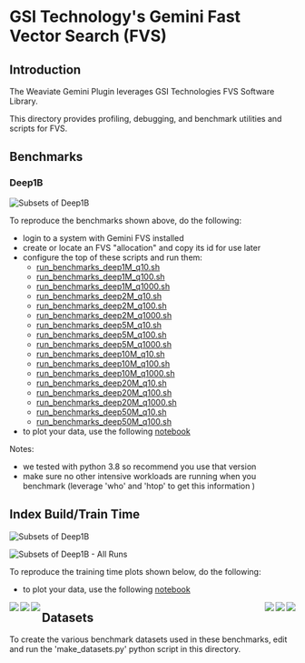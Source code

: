 
# GSI Technology's Gemini Fast Vector Search (FVS)

## Introduction

The Weaviate Gemini Plugin leverages GSI Technologies FVS Software Library.

This directory provides profiling, debugging, and benchmark utilities and scripts for FVS.

## Benchmarks

### Deep1B

![Subsets of Deep1B](results/gemini_fvs_deep1B.png)

To reproduce the benchmarks shown above, do the following:
* login to a system with Gemini FVS installed
* create or locate an FVS "allocation" and copy its id for use later
* configure the top of these scripts and run them:
  * [run_benchmarks_deep1M_q10.sh](run_benchmarks_deep1M_q10.sh)
  * [run_benchmarks_deep1M_q100.sh](run_benchmarks_deep1M_q100.sh)
  * [run_benchmarks_deep1M_q1000.sh](run_benchmarks_deep1M_q1000.sh)
  * [run_benchmarks_deep2M_q10.sh](run_benchmarks_deep2M_q10.sh)
  * [run_benchmarks_deep2M_q100.sh](run_benchmarks_deep2M_q100.sh)
  * [run_benchmarks_deep2M_q1000.sh](run_benchmarks_deep2M_q1000.sh)
  * [run_benchmarks_deep5M_q10.sh](run_benchmarks_deep5M_q10.sh)
  * [run_benchmarks_deep5M_q100.sh](run_benchmarks_deep5M_q100.sh)
  * [run_benchmarks_deep5M_q1000.sh](run_benchmarks_deep5M_q1000.sh)
  * [run_benchmarks_deep10M_q10.sh](run_benchmarks_deep10M_q10.sh)
  * [run_benchmarks_deep10M_q100.sh](run_benchmarks_deep10M_q100.sh)
  * [run_benchmarks_deep10M_q1000.sh](run_benchmarks_deep10M_q1000.sh)
  * [run_benchmarks_deep20M_q10.sh](run_benchmarks_deep20M_q10.sh)
  * [run_benchmarks_deep20M_q100.sh](run_benchmarks_deep20M_q100.sh)
  * [run_benchmarks_deep20M_q1000.sh](run_benchmarks_deep20M_q1000.sh)
  * [run_benchmarks_deep50M_q10.sh](run_benchmarks_deep50M_q10.sh)
  * [run_benchmarks_deep50M_q100.sh](run_benchmarks_deep50M_q100.sh)
* to plot your data, use the following [notebook](benchmarks_analysis.ipynb)

Notes:
* we tested with python 3.8 so recommend you use that version
* make sure no other intensive workloads are running when you benchmark (leverage 'who' and 'htop' to get this information )

## Index Build/Train Time

![Subsets of Deep1B](results/deep1B_master_train_time.png)

![Subsets of Deep1B - All Runs](results/Deep1B_subplots_train_time.png)

To reproduce the training time plots shown below, do the following:
* to plot your data, use the following [notebook](training_time_analysis.ipynb)

<img align="left" src="results/deep1B_1_train_time.png">
<img align="right" src="results/deep1B_2_train_time.png">
<img align="left" src="results/deep1B_5_train_time.png">
<img align="right" src="results/deep1B_10_train_time.png">
<img align="left" src="results/deep1B_20_train_time.png">
<img align="right" src="results/deep1B_50_train_time.png">

## Datasets

To create the various benchmark datasets used in these benchmarks, edit and run the 'make_datasets.py' python script in this directory.


